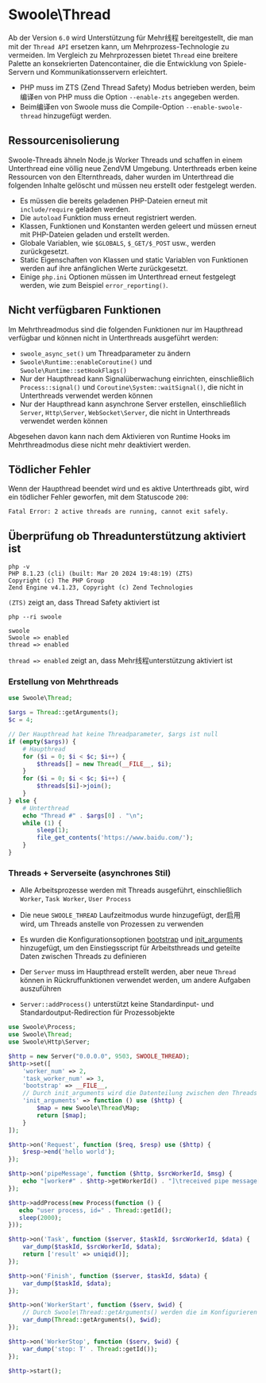 # Swoole\Thread <!-- {docsify-ignore-all} -->

Ab der Version `6.0` wird Unterstützung für Mehr线程 bereitgestellt, die man mit der `Thread API` ersetzen kann, um Mehrprozess-Technologie zu vermeiden. Im Vergleich zu Mehrprozessen bietet `Thread` eine breitere Palette an konsekrierten Datencontainer, die die Entwicklung von Spiele-Servern und Kommunikationsservern erleichtert.

- PHP muss im ZTS (Zend Thread Safety) Modus betrieben werden, beim编译en von PHP muss die Option `--enable-zts` angegeben werden.
- Beim编译en von Swoole muss die Compile-Option `--enable-swoole-thread` hinzugefügt werden.

## Ressourcenisolierung

Swoole-Threads ähneln Node.js Worker Threads und schaffen in einem Unterthread eine völlig neue ZendVM Umgebung. Unterthreads erben keine Ressourcen von den Elternthreads, daher wurden im Unterthread die folgenden Inhalte gelöscht und müssen neu erstellt oder festgelegt werden.

- Es müssen die bereits geladenen PHP-Dateien erneut mit `include/require` geladen werden.
- Die `autoload` Funktion muss erneut registriert werden.
- Klassen, Funktionen und Konstanten werden geleert und müssen erneut mit PHP-Dateien geladen und erstellt werden.
- Globale Variablen, wie `$GLOBALS`, `$_GET/$_POST` usw., werden zurückgesetzt.
- Static Eigenschaften von Klassen und static Variablen von Funktionen werden auf ihre anfänglichen Werte zurückgesetzt.
- Einige `php.ini` Optionen müssen im Unterthread erneut festgelegt werden, wie zum Beispiel `error_reporting()`.

## Nicht verfügbaren Funktionen

Im Mehrthreadmodus sind die folgenden Funktionen nur im Haupthread verfügbar und können nicht in Unterthreads ausgeführt werden:

- `swoole_async_set()` um Threadparameter zu ändern
- `Swoole\Runtime::enableCoroutine()` und `Swoole\Runtime::setHookFlags()`
- Nur der Haupthread kann Signalüberwachung einrichten, einschließlich `Process::signal()` und `Coroutine\System::waitSignal()`, die nicht in Unterthreads verwendet werden können
- Nur der Haupthread kann asynchrone Server erstellen, einschließlich `Server`, `Http\Server`, `WebSocket\Server`, die nicht in Unterthreads verwendet werden können

Abgesehen davon kann nach dem Aktivieren von Runtime Hooks im Mehrthreadmodus diese nicht mehr deaktiviert werden.

## Tödlicher Fehler
Wenn der Haupthread beendet wird und es aktive Unterthreads gibt, wird ein tödlicher Fehler geworfen, mit dem Statuscode `200`:
```
Fatal Error: 2 active threads are running, cannot exit safely.
```

## Überprüfung ob Threadunterstützung aktiviert ist

```shell
php -v
PHP 8.1.23 (cli) (built: Mar 20 2024 19:48:19) (ZTS)
Copyright (c) The PHP Group
Zend Engine v4.1.23, Copyright (c) Zend Technologies
```

`(ZTS)` zeigt an, dass Thread Safety aktiviert ist

```shell
php --ri swoole

swoole
Swoole => enabled
thread => enabled
```

`thread => enabled` zeigt an, dass Mehr线程unterstützung aktiviert ist

### Erstellung von Mehrthreads
```php
use Swoole\Thread;

$args = Thread::getArguments();
$c = 4;

// Der Haupthread hat keine Threadparameter, $args ist null
if (empty($args)) {
    # Haupthread
    for ($i = 0; $i < $c; $i++) {
        $threads[] = new Thread(__FILE__, $i);
    }
    for ($i = 0; $i < $c; $i++) {
        $threads[$i]->join();
    }
} else {
    # Unterthread
    echo "Thread #" . $args[0] . "\n";
    while (1) {
        sleep(1);
        file_get_contents('https://www.baidu.com/');
    }
}
```

### Threads + Serverseite (asynchrones Stil)

- Alle Arbeitsprozesse werden mit Threads ausgeführt, einschließlich `Worker`, `Task Worker`, `User Process`

- Die neue `SWOOLE_THREAD` Laufzeitmodus wurde hinzugefügt, der启用 wird, um Threads anstelle von Prozessen zu verwenden

- Es wurden die Konfigurationsoptionen [bootstrap](/server/setting?id=bootstrap) und [init_arguments](/server/setting?id=init_arguments) hinzugefügt, um den Einstiegsscript für Arbeitsthreads und geteilte Daten zwischen Threads zu definieren
- Der `Server` muss im Haupthread erstellt werden, aber neue `Thread` können in Rückruffunktionen verwendet werden, um andere Aufgaben auszuführen
- `Server::addProcess()` unterstützt keine Standardinput- und Standardoutput-Redirection für Prozessobjekte

```php
use Swoole\Process;
use Swoole\Thread;
use Swoole\Http\Server;

$http = new Server("0.0.0.0", 9503, SWOOLE_THREAD);
$http->set([
    'worker_num' => 2,
    'task_worker_num' => 3,
    'bootstrap' => __FILE__,
    // Durch init_arguments wird die Datenteilung zwischen den Threads erreicht.
    'init_arguments' => function () use ($http) {
        $map = new Swoole\Thread\Map;
        return [$map];
    }
]);

$http->on('Request', function ($req, $resp) use ($http) {
    $resp->end('hello world');
});

$http->on('pipeMessage', function ($http, $srcWorkerId, $msg) {
    echo "[worker#" . $http->getWorkerId() . "]\treceived pipe message[$msg] from " . $srcWorkerId . "\n";
});

$http->addProcess(new Process(function () {
   echo "user process, id=" . Thread::getId();
   sleep(2000);
}));

$http->on('Task', function ($server, $taskId, $srcWorkerId, $data) {
    var_dump($taskId, $srcWorkerId, $data);
    return ['result' => uniqid()];
});

$http->on('Finish', function ($server, $taskId, $data) {
    var_dump($taskId, $data);
});

$http->on('WorkerStart', function ($serv, $wid) {
    // Durch Swoole\Thread::getArguments() werden die im Konfigurieren über init_arguments übertragenen geteilten Daten für die SharedData abgerufen.
    var_dump(Thread::getArguments(), $wid);
});

$http->on('WorkerStop', function ($serv, $wid) {
    var_dump('stop: T' . Thread::getId());
});

$http->start();
```
